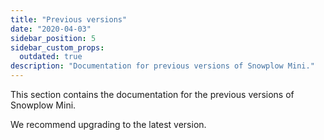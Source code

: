```yaml
---
title: "Previous versions"
date: "2020-04-03"
sidebar_position: 5
sidebar_custom_props:
  outdated: true
description: "Documentation for previous versions of Snowplow Mini."
---
```


This section contains the documentation for the previous versions of Snowplow Mini.

We recommend upgrading to the latest version.
